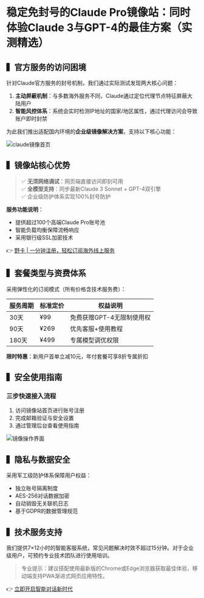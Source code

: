 # 稳定免封号的Claude Pro镜像站：同时体验Claude 3与GPT-4的最佳方案（实测精选）

## ▍官方服务的访问困境
针对Claude官方服务的封号机制，我们通过实际测试发现两大核心问题：

1. **主动屏蔽机制**：与多数海外服务不同，Claude通过定位代理节点特征屏蔽大陆用户
2. **智能风控体系**：系统会实时检测IP地址的国家/地区属性，通过代理访问会导致账户即时封禁

为此我们推出适配国内环境的**企业级镜像解决方案**，支持以下核心功能：

![claude镜像首页](https://bbtdd.com/wp-content/uploads/img/325532096.webp)

## ▍镜像站核心优势
> ✅ **无须网络调试**：网页端直接访问即刻可用  
> ✅ **全模型支持**：同步最新Claude 3 Sonnet + GPT-4双引擎  
> ✅ 企业级防护体系实现100%封号防护

**服务功能说明**：
- 提供超过100个高端Claude Pro账号池
- 智能负载均衡保障流畅响应
- 采用银行级SSL加密技术

👉 [野卡 | 一分钟注册，轻松订阅海外线上服务](https://bbtdd.com/yeka)

## ▍套餐类型与资费体系
采用弹性化的订阅模式（所有价格含技术服务费）：

| 服务周期 | 标准定价 | 权益说明                  |
|----------|----------|-------------------------|
| 30天    | ¥99      | 免费获赠GPT-4无限制使用权 |
| 90天    | ¥269     | 优先客服+使用教程         |
| 180天   | ¥499     | 专属模型调优权限         |

**限时特惠**：新用户首单立减10元，年付套餐可享8折专属折扣

## ▍安全使用指南
### 三步快速接入流程
1. 访问镜像站首页进行账号注册
2. 完成邮箱验证与安全设置
3. 通过管理后台查看使用指南

![镜像操作界面](https://bbtdd.com/wp-content/uploads/img/89236018526632.webp)

## ▍隐私与数据安全
采用军工级防护体系保障用户权益：
- 独立账号隔离制度
- AES-256对话数据加密
- 自动销毁无关联机日志
- 基于GDPR的数据管理规范

## ▍技术服务支持
我们提供7×12小时的智能客服系统，常见问题解决时效不超过15分钟。对于企业级用户，可预约专业技术团队进行使用培训。

> 专业提示：建议搭配使用最新版的Chrome或Edge浏览器获取最佳体验，移动端支持PWA渐进式网页应用特性。

👉 [立即开启智能对话新时代](https://bbtdd.com/yeka)